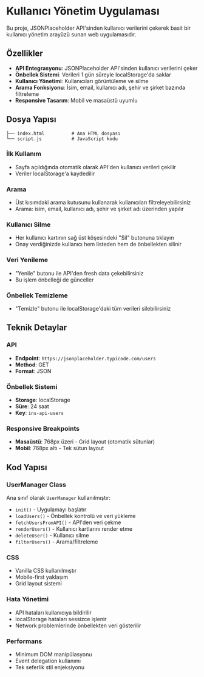 # Kullanıcı Yönetim Uygulaması

Bu proje, JSONPlaceholder API'sinden kullanıcı verilerini çekerek basit bir kullanıcı yönetim arayüzü sunan web uygulamasıdır.

## Özellikler

- **API Entegrasyonu**: JSONPlaceholder API'sinden kullanıcı verilerini çeker
- **Önbellek Sistemi**: Verileri 1 gün süreyle localStorage'da saklar
- **Kullanıcı Yönetimi**: Kullanıcıları görüntüleme ve silme
- **Arama Fonksiyonu**: İsim, email, kullanıcı adı, şehir ve şirket bazında filtreleme
- **Responsive Tasarım**: Mobil ve masaüstü uyumlu

## Dosya Yapısı

```
├── index.html          # Ana HTML dosyası
└── script.js           # JavaScript kodu
```

### İlk Kullanım
- Sayfa açıldığında otomatik olarak API'den kullanıcı verileri çekilir
- Veriler localStorage'a kaydedilir

### Arama
- Üst kısımdaki arama kutusunu kullanarak kullanıcıları filtreleyebilirsiniz
- Arama: isim, email, kullanıcı adı, şehir ve şirket adı üzerinden yapılır

### Kullanıcı Silme
- Her kullanıcı kartının sağ üst köşesindeki "Sil" butonuna tıklayın
- Onay verdiğinizde kullanıcı hem listeden hem de önbellekten silinir

### Veri Yenileme
- "Yenile" butonu ile API'den fresh data çekebilirsiniz
- Bu işlem önbelleği de günceller

### Önbellek Temizleme
- "Temizle" butonu ile localStorage'daki tüm verileri silebilirsiniz

## Teknik Detaylar

### API
- **Endpoint**: `https://jsonplaceholder.typicode.com/users`
- **Method**: GET
- **Format**: JSON

### Önbellek Sistemi
- **Storage**: localStorage
- **Süre**: 24 saat
- **Key**: `ins-api-users`

### Responsive Breakpoints
- **Masaüstü**: 768px üzeri - Grid layout (otomatik sütunlar)
- **Mobil**: 768px altı - Tek sütun layout

## Kod Yapısı

### UserManager Class
Ana sınıf olarak `UserManager` kullanılmıştır:

- `init()` - Uygulamayı başlatır
- `loadUsers()` - Önbellek kontrolü ve veri yükleme
- `fetchUsersFromAPI()` - API'den veri çekme
- `renderUsers()` - Kullanıcı kartlarını render etme
- `deleteUser()` - Kullanıcı silme
- `filterUsers()` - Arama/filtreleme

### CSS
- Vanilla CSS kullanılmıştır
- Mobile-first yaklaşım
- Grid layout sistemi

### Hata Yönetimi
- API hataları kullanıcıya bildirilir
- localStorage hataları sessizce işlenir
- Network problemlerinde önbellekten veri gösterilir

### Performans
- Minimum DOM manipülasyonu
- Event delegation kullanımı
- Tek seferlik stil enjeksiyonu
